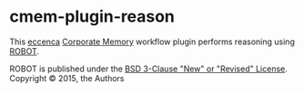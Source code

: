 # cmem-plugin-reason

This [eccenca](https://eccenca.com) [Corporate Memory](https://documentation.eccenca.com) workflow plugin performs reasoning using [ROBOT](http://robot.obolibrary.org/).

ROBOT is published under the [BSD 3-Clause "New" or "Revised" License](https://choosealicense.com/licenses/bsd-3-clause/).
Copyright © 2015, the Authors




